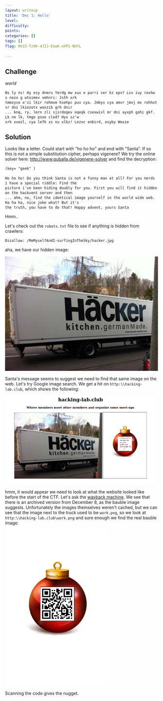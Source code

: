 ```yaml
---
layout: writeup
title: 'Dec 1: Hello'
level:
difficulty:
points:
categories: []
tags: []
flag: HV15-Tz9K-4JIJ-EowK-oXP1-NUYL

---
```


## Challenge

*world*

    Ns ly ns! Hy esy dnmru Yerdg mw xux e parri ser kz epv? Lsv iuy roxhw s nezo g wtoimev xmhnri: Jsth xrk
    tmmzyvo o'zi lkir rohmxm hsehpc puv cya. Jmbyx cya amvr jmxj mx rohhot sr dni lkiozotx woxzib grh dnir
    ... knq, ry, lmrn zli sjirdogev oqeqk csexwivl mr dni ayxph gohi gkf. Lk ne lk, tmgo psoo cled? Hyx sz'w
    xrk xvezl, cya lefk xs nu xlkz! Lezvc enbird, esyby Wexze

## Solution

Looks like a letter. Could start with "ho ho ho" and end with "Santa".
If so this is not a simple substitution cipher, perhaps vigenere? We try
the online solver here: http://www.guballa.de/vigenere-solver and find
the decryption:

    (key= "geek" )

    Ho ho ho! Do you think Santa is not a funny man at all? For you nerds i have a special riddle: Find the
    picture i've been hiding doubly for you. First you will find it hidden on the hackvent server and then
    ... ahm, no, find the identical image yourself in the world wide web. Ha ha ha, nice joke what? But it's
    the truth, you have to do that! Happy advent, yours Santa

Hmm..

Let's check out the `robots.txt` file to see if anything is hidden from
crawlers:

    Disallow: /MeMyselfAndI-surfingInTheSky/hacker.jpg

aha, we have our hidden image:

![](writeupfiles/hacker.jpg)

Santa's message seems to suggest we need to find that same image on the
web. Let's try Google image search. We get a hit on
`http:\\hacking-lab.club`, which shows the following:

![](writeupfiles/hacker_web.jpg)

hmm, it would appear we need to look at what the website looked like
before the start of the CTF. Let's ask the [wayback machine][1]. We see
that there is an archived version from December 8, as the bauble image
suggests. Unfortunately the images themselves weren't cached, but we can
see that the image next to the truck used to be `work.png`, so we look
at `http:\\hacking-lab.club\work.png` and sure enough we find the real
bauble image:

![](writeupfiles/work.png)

Scanning the code gives the nugget.




[1]: http://archive.org/web/
